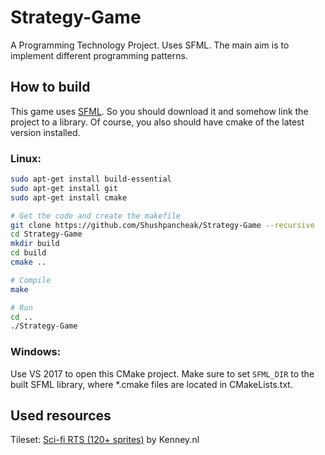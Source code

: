 # Strategy-Game
A Programming Technology Project. Uses SFML. The main aim is to implement different programming patterns.

## How to build
This game uses [SFML](https://www.sfml-dev.org/tutorials/2.5/). So you should download it and somehow link the project to a library. Of course, you also should have cmake of the latest version installed.
### Linux:
```bash
sudo apt-get install build-essential
sudo apt-get install git
sudo apt-get install cmake

# Get the code and create the makefile 
git clone https://github.com/Shushpancheak/Strategy-Game --recursive
cd Strategy-Game
mkdir build
cd build
cmake ..

# Compile
make

# Run
cd ..
./Strategy-Game
```

### Windows:
Use VS 2017 to open this CMake project. Make sure to set `SFML_DIR` to the built SFML library, where *.cmake files are located in CMakeLists.txt.

## Used resources

Tileset: [Sci-fi RTS (120+ sprites)](https://opengameart.org/content/sci-fi-rts-120-sprites) by Kenney.nl